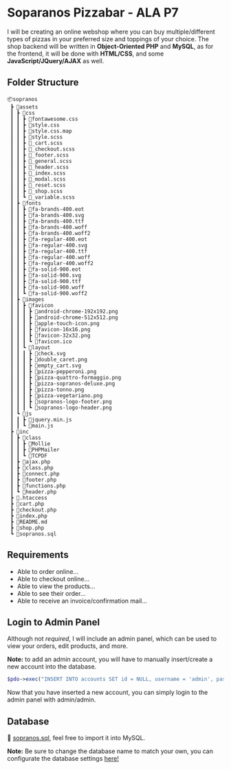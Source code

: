 # Soparanos Pizzabar - ALA P7

I will be creating an online webshop where you can buy multiple/different types of pizzas in your preferred size and toppings of your choice. The shop backend will be written in **Object-Oriented PHP** and **MySQL**, as for the frontend, it will be done with **HTML/CSS**, and some **JavaScript/JQuery/AJAX** as well.

## Folder Structure ##

```
📦sopranos
 ┣ 📂assets
 ┃ ┣ 📂css
 ┃ ┃ ┣ 📜fontawesome.css
 ┃ ┃ ┣ 📜style.css
 ┃ ┃ ┣ 📜style.css.map
 ┃ ┃ ┣ 📜style.scss
 ┃ ┃ ┣ 📜_cart.scss
 ┃ ┃ ┣ 📜_checkout.scss
 ┃ ┃ ┣ 📜_footer.scss
 ┃ ┃ ┣ 📜_general.scss
 ┃ ┃ ┣ 📜_header.scss
 ┃ ┃ ┣ 📜_index.scss
 ┃ ┃ ┣ 📜_modal.scss
 ┃ ┃ ┣ 📜_reset.scss
 ┃ ┃ ┣ 📜_shop.scss
 ┃ ┃ ┗ 📜_variable.scss
 ┃ ┣ 📂fonts
 ┃ ┃ ┣ 📜fa-brands-400.eot
 ┃ ┃ ┣ 📜fa-brands-400.svg
 ┃ ┃ ┣ 📜fa-brands-400.ttf
 ┃ ┃ ┣ 📜fa-brands-400.woff
 ┃ ┃ ┣ 📜fa-brands-400.woff2
 ┃ ┃ ┣ 📜fa-regular-400.eot
 ┃ ┃ ┣ 📜fa-regular-400.svg
 ┃ ┃ ┣ 📜fa-regular-400.ttf
 ┃ ┃ ┣ 📜fa-regular-400.woff
 ┃ ┃ ┣ 📜fa-regular-400.woff2
 ┃ ┃ ┣ 📜fa-solid-900.eot
 ┃ ┃ ┣ 📜fa-solid-900.svg
 ┃ ┃ ┣ 📜fa-solid-900.ttf
 ┃ ┃ ┣ 📜fa-solid-900.woff
 ┃ ┃ ┗ 📜fa-solid-900.woff2
 ┃ ┣ 📂images
 ┃ ┃ ┣ 📂favicon
 ┃ ┃ ┃ ┣ 📜android-chrome-192x192.png
 ┃ ┃ ┃ ┣ 📜android-chrome-512x512.png
 ┃ ┃ ┃ ┣ 📜apple-touch-icon.png
 ┃ ┃ ┃ ┣ 📜favicon-16x16.png
 ┃ ┃ ┃ ┣ 📜favicon-32x32.png
 ┃ ┃ ┃ ┗ 📜favicon.ico
 ┃ ┃ ┗ 📂layout
 ┃ ┃ ┃ ┣ 📜check.svg
 ┃ ┃ ┃ ┣ 📜double_caret.png
 ┃ ┃ ┃ ┣ 📜empty_cart.svg
 ┃ ┃ ┃ ┣ 📜pizza-pepperoni.png
 ┃ ┃ ┃ ┣ 📜pizza-quattro-formaggio.png
 ┃ ┃ ┃ ┣ 📜pizza-sopranos-deluxe.png
 ┃ ┃ ┃ ┣ 📜pizza-tonno.png
 ┃ ┃ ┃ ┣ 📜pizza-vegetariano.png
 ┃ ┃ ┃ ┣ 📜sopranos-logo-footer.png
 ┃ ┃ ┃ ┗ 📜sopranos-logo-header.png
 ┃ ┗ 📂js
 ┃ ┃ ┣ 📜jquery.min.js
 ┃ ┃ ┗ 📜main.js
 ┣ 📂inc
 ┃ ┣ 📂class
 ┃ ┃ ┣ 📂Mollie
 ┃ ┃ ┣ 📂PHPMailer
 ┃ ┃ ┗ 📂TCPDF
 ┃ ┣ 📜ajax.php
 ┃ ┣ 📜class.php
 ┃ ┣ 📜connect.php
 ┃ ┣ 📜footer.php
 ┃ ┣ 📜functions.php
 ┃ ┗ 📜header.php
 ┣ 📜.htaccess
 ┣ 📜cart.php
 ┣ 📜checkout.php
 ┣ 📜index.php
 ┣ 📜README.md
 ┣ 📜shop.php
 ┗ 📜sopranos.sql
```

## Requirements ##
- Able to order online...
- Able to checkout online...
- Able to view the products...
- Able to see their order...
- Able to receive an invoice/confirmation mail...

## Login to Admin Panel ##
Although  not _required_, I will include an admin panel, which can be used to view your orders, edit products, and more. 

**Note:** to add an admin account, you will have to manually insert/create a new account into the database.

```php
$pdo->exec("INSERT INTO accounts SET id = NULL, username = 'admin', password = password_hash('admin', PASSWORD_DEFAULT), email = 'admin@admin.com', phone = '123456789', admin = 1, account_created = date("YmdHis"), last_login = 0");
```

Now that you have inserted a new account, you can simply login to the admin panel with admin/admin.

## Database ## 
📃 [sopranos.sql](https://github.com/junyi-xie/sopranos/blob/main/sopranos.sql), feel free to import it into MySQL.

**Note:** Be sure to change the database name to match your own, you can configurate the database settings [here!](https://github.com/junyi-xie/sopranos/blob/main/inc/connect.php)
